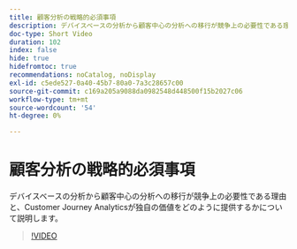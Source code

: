 ```yaml
---
title: 顧客分析の戦略的必須事項
description: デバイスベースの分析から顧客中心の分析への移行が競争上の必要性である理由と、Customer Journey Analyticsが独自の価値をどのように提供するかについて説明します。
doc-type: Short Video
duration: 102
index: false
hide: true
hidefromtoc: true
recommendations: noCatalog, noDisplay
exl-id: c5ede527-0a40-45b7-80a0-7a3c28657c00
source-git-commit: c169a205a9088da0982548d448500f15b2027c06
workflow-type: tm+mt
source-wordcount: '54'
ht-degree: 0%

---
```


# 顧客分析の戦略的必須事項

デバイスベースの分析から顧客中心の分析への移行が競争上の必要性である理由と、Customer Journey Analyticsが独自の価値をどのように提供するかについて説明します。

<!-- 62_S112_3442459_101_the-strategic-imperative-of-customer-analytics -->
>[!VIDEO](https://video.tv.adobe.com/v/3463002/?learn=on&enablevpops=true&captions=jpn)
